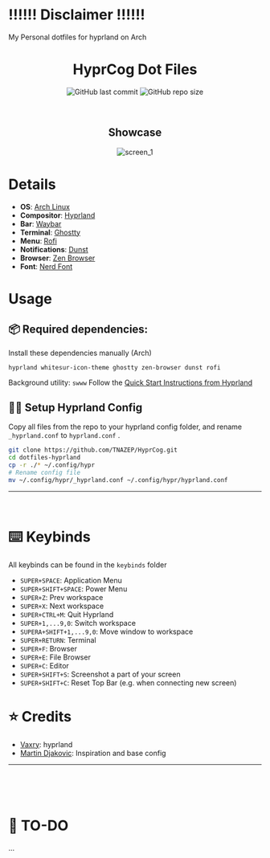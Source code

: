# ‼️‼️‼️ Disclaimer ‼️‼️‼️
My Personal dotfiles for hyprland on Arch
 
<div align="center">

# **HyprCog Dot Files**

![GitHub last commit](https://img.shields.io/github/last-commit/TNAZEP/HyprCog?style=for-the-badge&color=9300ff) ![GitHub repo size](https://img.shields.io/github/repo-size/TNAZEP/HyprCog?style=for-the-badge&color=9300ff)


<br/>

##  Showcase

![screen_1](/assets/screenshots/ImagesShowcase.png)

</div>

# Details
- **OS**: [Arch Linux](https://archlinux.org/)
- **Compositor**: [Hyprland](https://github.com/hyprwm/Hyprland)
- **Bar**: [Waybar](https://github.com/Alexays/Waybar)
- **Terminal**: [Ghostty](https://github.com/ghostty-org/ghostty)
- **Menu**: [Rofi](https://github.com/lbonn/rofi)
- **Notifications**: [Dunst](https://github.com/dunst-project/dunst)
- **Browser**: [Zen Browser](https://github.com/zen-browser) 
- **Font**: [Nerd Font](https://www.nerdfonts.com/)

# Usage
## 📦 Required dependencies:
Install these dependencies manually (Arch) 
```shell
hyprland whitesur-icon-theme ghostty zen-browser dunst rofi
```
Background utility:
`swww`
Follow the [Quick Start Instructions from Hyprland](https://wiki.hyprland.org/Getting-Started/Quick-start/)

## 🧙‍♂️ Setup Hyprland Config
Copy all files from the repo to your hyprland config folder, and rename `_hyprland.conf` to `hyprland.conf` .
```bash
git clone https://github.com/TNAZEP/HyprCog.git
cd dotfiles-hyprland
cp -r ./* ~/.config/hypr
# Rename config file
mv ~/.config/hypr/_hyprland.conf ~/.config/hypr/hyprland.conf 
```

</details>

---

<br/>

# ⌨️ Keybinds 
All keybinds can be found in the `keybinds` folder
- `SUPER+SPACE`: Application Menu
- `SUPER+SHIFT+SPACE`: Power Menu
- `SUPER+Z`: Prev workspace
- `SUPER+X`: Next workspace
- `SUPER+CTRL+M`: Quit Hyprland
- `SUPER+1,...9,0`: Switch workspace
- `SUPERA+SHIFT+1,...9,0`: Move window to workspace
- `SUPER+RETURN`: Terminal
- `SUPER+F`: Browser
- `SUPER+E`: File Browser
- `SUPER+C`: Editor
- `SUPER+SHIFT+S`: Screenshot a part of your screen
- `SUPER+SHIFT+C`: Reset Top Bar (e.g. when connecting new screen)

# ⭐ Credits
- [Vaxry](https://github.com/vaxerski): hyprland
- [Martin Djakovic](https://github.com/martin-djakovic): Inspiration and base config

---

<br/>
<br/>
<br/>

# 🔨 TO-DO
...
